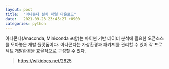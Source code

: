 ```yaml
---
layout: post
title:  "아나콘다 설치 파일 다운로드"
date:   2021-09-23 23:45:27 +0900
categories: python 
---
```


아나콘다(Anaconda, Miniconda 포함)는 파이썬 기반 데이터 분석에 필요한 오픈소스를 모아놓은 개발 플랫폼이다. 아나콘다는 가상환경과 패키지를 관리할 수 있어 각 프로젝트 개발환경을 효율적으로 구성할 수 있다.

> https://wikidocs.net/2825